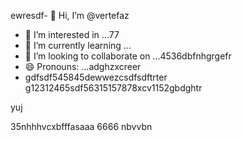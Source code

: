 ewresdf- 👋 Hi, I’m @vertefaz
- 👀 I’m interested in ...77
- 🌱 I’m currently learning ...
- 💞️ I’m looking to collaborate on ...4536dbfnhgrgefr
- 😄 Pronouns: ...adghzxcreer
- gdfsdf545845dewwezcsdfsdftrter
g12312465sdf56315157878xcv1152gbdghtr
<!---fgjsf544545688521file) appears on your GitHub profile.dfa3vcb99+9dssdd
You can click the Preview link to take a look at your45 changes.gf23jhmhjjuyh
--->yuj
35nhhhvcxbfffasaaa
6666
nbvvbn
